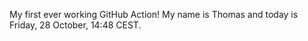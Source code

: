 My first ever working GitHub Action!
My name is Thomas and today is Friday, 28 October, 14:48 CEST. 
